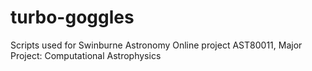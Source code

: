 # turbo-goggles
Scripts used for Swinburne Astronomy Online project AST80011, Major Project: Computational Astrophysics

